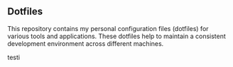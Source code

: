 ## Dotfiles

This repository contains my personal configuration files (dotfiles) for various tools and applications. These dotfiles help to maintain a consistent development environment across different machines.

testi
